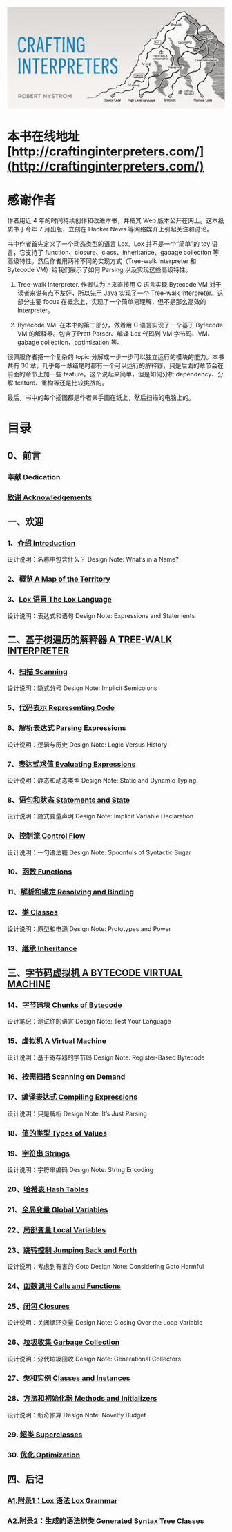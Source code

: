 ![](./assets/6f7f36299a48f19840b95efbe9ecd1ccaf67956d.png)

# 本书在线地址 [http://craftinginterpreters.com/](http://craftinginterpreters.com/)

# 感谢作者



作者用近 4 年的时间持续创作和改进本书，并把其 Web 版本公开在网上。这本纸质书于今年 7 月出版，立刻在 Hacker News 等网络媒介上引起关注和讨论。

书中作者首先定义了一个动态类型的语言 Lox。Lox 并不是一个“简单”的 toy 语言，它支持了 function、closure、class、inheritance、gabage collection 等高级特性。然后作者用两种不同的实现方式（Tree-walk Interpreter 和 Bytecode VM）给我们展示了如何 Parsing 以及实现这些高级特性。

1. Tree-walk Interpreter. 作者认为上来直接用 C 语言实现 Bytecode VM 对于读者来说有点不友好，所以先用 Java 实现了一个 Tree-walk Interpreter。这部分主要 focus 在概念上，实现了一个简单易理解，但不是那么高效的 Interpreter。

2. Bytecode VM. 在本书的第二部分，做着用 C 语言实现了一个基于 Bytecode VM 的解释器。包含了Pratt Parser、编译 Lox 代码到 VM 字节码、VM、gabage collection、optimization 等。

很佩服作者把一个复杂的 topic 分解成一步一步可以独立运行的模块的能力。本书共有 30 章，几乎每一章结尾时都有一个可以运行的解释器，只是后面的章节会在前面的章节上加一些 feature。这个说起来简单，但是如何分析 dependency、分解 feature、重构等还是比较挑战的。

最后，书中的每个插图都是作者亲手画在纸上，然后扫描的电脑上的。



# 目录

## 0、前言

### 奉献 Dedication

### [致谢 Acknowledgements](../../craftinginterpreters/0_01.acknowledgements/acknowledgements.md)

## 一、欢迎

### 1、[介绍 Introduction](../../craftinginterpreters/1_01.Introduction/Introduction.md)

 设计说明：名称中包含什么？ Design Note: What’s in a Name?

### 2、[概览 A Map of the Territory](../../craftinginterpreters/1_02.A%20Map%20of%20the%20Territory/A%20Map%20of%20the%20Territory.md)

### 3、[Lox 语言 The Lox Language](../../craftinginterpreters/1_03.The%20Lox%20Language/The%20Lox%20Language.md)

 设计说明：表达式和语句 Design Note: Expressions and Statements

## 二、[基于树遍历的解释器 A TREE-WALK INTERPRETER](../../craftinginterpreters/2_00.A%20TREE-WALK%20INTERPRETER/A%20TREE-WALK%20INTERPRETER.md)

### 4、[扫描 Scanning](../../craftinginterpreters/2_04.Scanning/Scanning.md)

 设计说明：隐式分号 Design Note: Implicit Semicolons

### 5、[代码表示 Representing Code](../../craftinginterpreters/2_05.Representing%20Code/Representing%20Code.md)

### 6、[解析表达式 Parsing Expressions](../../craftinginterpreters/2_06.Parsing%20Expressions/Parsing%20Expressions.md)

 设计说明：逻辑与历史  Design Note: Logic Versus History

### 7、[表达式求值 Evaluating Expressions](../../craftinginterpreters/2_07.Evaluating%20Expressions/Evaluating%20Expressions.md)

 设计说明：静态和动态类型 Design Note: Static and Dynamic Typing

### 8、[语句和状态 Statements and State](../../craftinginterpreters/2_08.Statements%20and%20State/Statements%20and%20State.md)

 设计说明：隐式变量声明 Design Note: Implicit Variable Declaration

### 9、[控制流 Control Flow](../../craftinginterpreters/2_09.Control%20Flow/Control%20Flow.md)

 设计说明：一勺语法糖  Design Note: Spoonfuls of Syntactic Sugar

### 10、[函数 Functions](../../craftinginterpreters/2_10.Functions/Functions.md)

### 11、[解析和绑定 Resolving and Binding](../../craftinginterpreters/2_11.Resolving%20and%20Binding/Resolving%20and%20Binding.md)

### 12、[类 Classes](../../craftinginterpreters/2_12.Classes/Classes.md)

 设计说明：原型和电源  Design Note: Prototypes and Power

### 13、[继承 Inheritance](../../craftinginterpreters/2_13.Inheritance/Inheritance.md)

## 三、[字节码虚拟机 A BYTECODE VIRTUAL MACHINE](../../craftinginterpreters/3_00.A%20BYTECODE%20VIRTUAL%20MACHINE/A%20BYTECODE%20VIRTUAL%20MACHINE.md)

### 14、[字节码块 Chunks of Bytecode](../../craftinginterpreters/3_14.Chunks%20of%20Bytecode/Chunks%20of%20Bytecode.md)

 设计笔记：测试你的语言   Design Note: Test Your Language

### 15、[虚拟机 A Virtual Machine](../../craftinginterpreters/3_15.A%20Virtual%20Machine/A%20Virtual%20Machine.md)

 设计说明：基于寄存器的字节码  Design Note: Register-Based Bytecode

### 16、[按需扫描 Scanning on Demand](../../craftinginterpreters/3_16.Scanning%20on%20Demand/Scanning%20on%20Demand.md)

### 17、[编译表达式 Compiling Expressions](../../craftinginterpreters/3_17.Compiling%20Expressions/Compiling%20Expressions.md)

 设计说明：只是解析    Design Note: It’s Just Parsing

### 18、[值的类型 Types of Values](../../craftinginterpreters/3_18.Types%20of%20Values/Types%20of%20Values.md)

### 19、[字符串 Strings](../../craftinginterpreters/3_19.Strings/Strings.md)

 设计说明：字符串编码  Design Note: String Encoding

### 20、[哈希表 Hash Tables](../../craftinginterpreters/3_20.Hash%20Tables/Hash%20Tables.md)

### 21、[全局变量 Global Variables](../../craftinginterpreters/3_21.Global%20Variables/Global%20Variables.md)

### 22、[局部变量 Local Variables](../../craftinginterpreters/3_22.Local%20Variables/Local%20Variables.md)

### 23、[跳转控制 Jumping Back and Forth](../../craftinginterpreters/3_23.Jumping%20Back%20and%20Forth/Jumping%20Back%20and%20Forth.md)

 设计说明：考虑到有害的 Goto   Design Note: Considering Goto Harmful

### 24、[函数调用   Calls and Functions](../../craftinginterpreters/3_24.Calls%20and%20Functions/Calls%20and%20Functions.md)

### 25、[闭包 Closures](../../craftinginterpreters/3_25.Closures/Closures.md)

 设计说明：关闭循环变量  Design Note: Closing Over the Loop Variable

### 26、[垃圾收集 Garbage Collection](../../craftinginterpreters/3_26.Garbage%20Collection/Garbage%20Collection.md)

 设计说明：分代垃圾回收 Design Note: Generational Collectors

### 27、[类和实例  Classes and Instances ](../../craftinginterpreters/3_27.Classes%20and%20Instances/Classes%20and%20Instances.md)

### 28、[方法和初始化器  Methods and Initializers ](../../craftinginterpreters/3_28.Methods%20and%20Initializers/Methods%20and%20Initializers.md)

 设计说明：新奇预算  Design Note: Novelty Budget

### 29. [超类  Superclasses ](../../craftinginterpreters/3_29.Superclasses/Superclasses.md)

### 30. [优化  Optimization ](../../craftinginterpreters/3_30.Optimization/Optimization.md)

## 四、后记

### [A1.附录1：Lox 语法    Lox Grammar  ](../../craftinginterpreters/4_01.A1.Appendix%20I%20Lox%20Grammar/A1.Appendix%20I%20Lox%20Grammar.md)

### [A2.附录2：生成的语法树类   Generated Syntax Tree Classes ](../../craftinginterpreters/4_02.A2.Appendix%20II%20Generated%20Syntax%20Tree%20Classes/A2.Appendix%20II%20Generated%20Syntax%20Tree%20Classes.md)